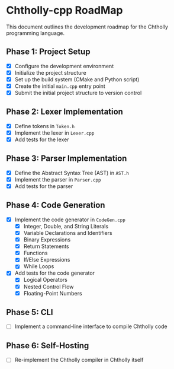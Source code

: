 # Chtholly-cpp RoadMap

This document outlines the development roadmap for the Chtholly programming language.

## Phase 1: Project Setup

- [x] Configure the development environment
- [x] Initialize the project structure
- [x] Set up the build system (CMake and Python script)
- [x] Create the initial `main.cpp` entry point
- [x] Submit the initial project structure to version control

## Phase 2: Lexer Implementation

- [x] Define tokens in `Token.h`
- [x] Implement the lexer in `Lexer.cpp`
- [x] Add tests for the lexer

## Phase 3: Parser Implementation

- [x] Define the Abstract Syntax Tree (AST) in `AST.h`
- [x] Implement the parser in `Parser.cpp`
- [x] Add tests for the parser

## Phase 4: Code Generation

- [x] Implement the code generator in `CodeGen.cpp`
  - [x] Integer, Double, and String Literals
  - [x] Variable Declarations and Identifiers
  - [x] Binary Expressions
  - [x] Return Statements
  - [x] Functions
  - [x] If/Else Expressions
  - [x] While Loops
- [x] Add tests for the code generator
  - [x] Logical Operators
  - [x] Nested Control Flow
  - [x] Floating-Point Numbers

## Phase 5: CLI

- [ ] Implement a command-line interface to compile Chtholly code

## Phase 6: Self-Hosting

- [ ] Re-implement the Chtholly compiler in Chtholly itself
